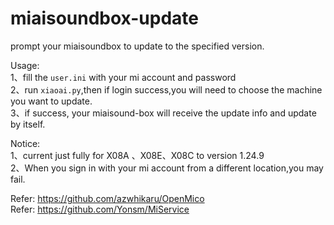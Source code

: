 # miaisoundbox-update
prompt your miaisoundbox to update to the specified version.

Usage:<br/>
  1、fill the `user.ini` with your mi account and password<br/>
  2、run `xiaoai.py`,then if login success,you will need to choose the machine you want to update.<br/>
  3、if success, your miaisound-box will receive the update info and update by itself.<br/>

Notice:<br/>
  1、current just fully for X08A 、X08E、X08C to version 1.24.9<br/>
  2、When you sign in with your mi account from a different location,you may fail.<br/>

Refer: https://github.com/azwhikaru/OpenMico <br/>
Refer: https://github.com/Yonsm/MiService<br/>
